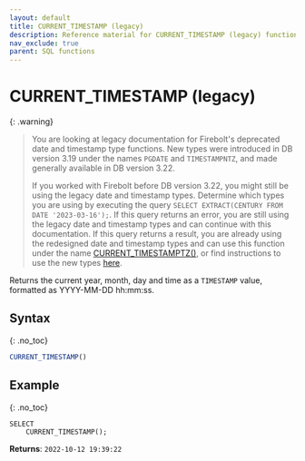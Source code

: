 ```yaml
---
layout: default
title: CURRENT_TIMESTAMP (legacy)
description: Reference material for CURRENT_TIMESTAMP (legacy) function
nav_exclude: true
parent: SQL functions
---
```


# CURRENT\_TIMESTAMP (legacy)

{: .warning}
  >You are looking at legacy documentation for Firebolt's deprecated date and timestamp type functions.
  >New types were introduced in DB version 3.19 under the names `PGDATE` and `TIMESTAMPNTZ`, and made generally available in DB version 3.22.
  >
  >If you worked with Firebolt before DB version 3.22, you might still be using the legacy date and timestamp types.
  >Determine which types you are using by executing the query `SELECT EXTRACT(CENTURY FROM DATE '2023-03-16');`.
  >If this query returns an error, you are still using the legacy date and timestamp types and can continue with this documentation.
  >If this query returns a result, you are already using the redesigned date and timestamp types and can use this function under the name [CURRENT_TIMESTAMPTZ()](./current-timestamptz.md), or find instructions to use the new types [here](../../release-notes/release-notes-archive.html#db-version-322).

Returns the current year, month, day and time as a `TIMESTAMP` value, formatted as YYYY-MM-DD hh:mm:ss.

## Syntax
{: .no_toc}

```sql
CURRENT_TIMESTAMP()
```

## Example
{: .no_toc}

```
SELECT
    CURRENT_TIMESTAMP();
```

**Returns**: `2022-10-12 19:39:22`

